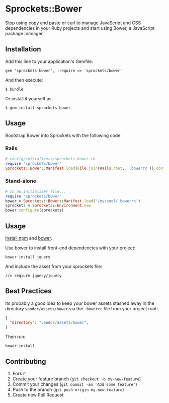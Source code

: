 # Sprockets::Bower

Stop using copy and paste or curl to manage JavaScript and CSS dependencies in your Ruby projects and start using Bower, a JavaScript package manager.

## Installation

Add this line to your application's Gemfile:

    gem 'sprockets-bower', :require => 'sprockets/bower'

And then execute:

    $ bundle

Or install it yourself as:

    $ gem install sprockets-bower

## Usage

Bootstrap Bower into Sprockets with the following code:

### Rails

```ruby
# config/initializers/sprockets_bower.rb
require 'sprockets/bower'
Sprockets::Bower::Manifest.load(File.join(Rails.root, '.bowerrc')).configure(Rails.application.assets)
```

### Stand-alone

```ruby
# In an initializer file...
require 'sprockets/bower'
bower = Sprockets::Bower::Manifest.load('/my/cool/.bowerrc')
sprockets = Sprockets::Environment.new
bower.configure(sprockets)
```

## Usage

[Install npm](http://nodejs.org/) and [bower](http://bower.io/).

Use bower to install front-end dependencies with your project:

    bower install jquery

And include the asset from your sprockets file:

    //= reqiure jquery/jquery

## Best Practices

Its probably a good idea to keep your bower assets stashed away in the directory `vendor/assets/bower` via the `.bowerrc` file from your project root:

```json
{
  "directory": "vendor/assets/bower",
}
```

Then run:

`bower install`

## Contributing

1. Fork it
2. Create your feature branch (`git checkout -b my-new-feature`)
3. Commit your changes (`git commit -am 'Add some feature'`)
4. Push to the branch (`git push origin my-new-feature`)
5. Create new Pull Request
